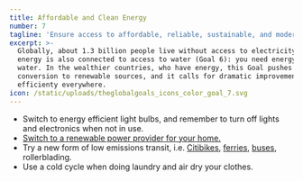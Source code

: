 ```yaml
---
title: Affordable and Clean Energy
number: 7
tagline: 'Ensure access to affordable, reliable, sustainable, and modern energy for all.'
excerpt: >-
  Globally, about 1.3 billion people live without access to electricity. Modern
  energy is also connected to access to water (Goal 6): you need energy to get
  water. In the wealthier countries, who have energy, this Goal pushes for a
  conversion to renewable sources, and it calls for dramatic improvements in
  efficienty everywhere.
icon: /static/uploads/theglobalgoals_icons_color_goal_7.svg
---
```

* Switch to energy efficient light bulbs, and remember to turn off lights and electronics when not in use.
* [Switch to a renewable power provider for your home.](https://cleanchoiceenergy.com/news/cleanchoice_energy_announcement/)
* Try a new form of low emissions transit, i.e. [Citibikes](https://member.citibikenyc.com/map/), [ferries](https://www.ferry.nyc/routes-and-schedules/), [buses](http://web.mta.info/nyct/service/bus/bussch.htm), rollerblading. 
* Use a cold cycle when doing laundry and air dry your clothes.
